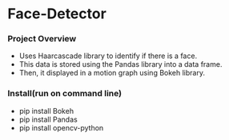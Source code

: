 # Face-Detector

### Project Overview
* Uses Haarcascade library to identify if there is a face.
* This data is stored using the Pandas library into a data frame. 
* Then, it displayed in a motion graph using Bokeh library.

### Install(run on command line)
- pip install Bokeh
- pip install Pandas
- pip install opencv-python

